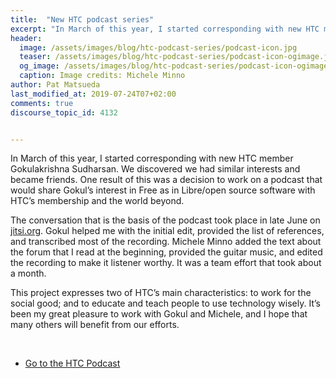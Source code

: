 ```yaml
---
title:  "New HTC podcast series"
excerpt: "In March of this year, I started corresponding with new HTC member Gokulakrishna Sudharsan. We discovered we had similar interests and became friends."
header:
  image: /assets/images/blog/htc-podcast-series/podcast-icon.jpg
  teaser: /assets/images/blog/htc-podcast-series/podcast-icon-ogimage.jpg
  og_image: /assets/images/blog/htc-podcast-series/podcast-icon-ogimage.jpg
  caption: Image credits: Michele Minno
author: Pat Matsueda
last_modified_at: 2019-07-24T07+02:00
comments: true
discourse_topic_id: 4132


---
```


In March of this year, I started corresponding with new HTC member Gokulakrishna Sudharsan. We discovered we had similar interests and became friends. One result of this was a decision to work on a podcast that would share Gokul’s interest in Free as in Libre/open source software with HTC’s membership and the world beyond.

The conversation that is the basis of the podcast took place in late June on [jitsi.org](https://jitsi.org). Gokul helped me with the initial edit, provided the list of references, and transcribed most of the recording. Michele Minno added the text about the forum that I read at the beginning, provided the guitar music, and edited the recording to make it listener worthy. It was a team effort that took about a month.

This project expresses two of HTC’s main characteristics: to work for the social good; and to educate and teach people to use technology wisely. It’s been my great pleasure to work with Gokul and Michele, and I hope that many others will benefit from our efforts.

<br/>

- [Go to the HTC Podcast](/resources/podcast/)
